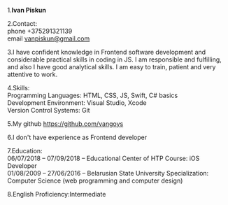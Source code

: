 1.**Ivan Piskun**

2.Contact:\
phone +375291321139\
email vanpiskun@gmail.com

3.I have confident knowledge in Frontend software development and considerable practical skills in coding in JS. I am responsible and fulfilling, and also I have good analytical skills. I am easy to train, patient and very attentive to work.

4.Skills:\
Programming Languages: HTML, CSS, JS, Swift, C# basics\
Development Environment:  Visual Studio, Xcode\
Version Control Systems:  Git

5.My github <https://github.com/vangoys>

6.I don't have experience as Frontend developer

7.Education:\
06/07/2018 – 07/09/2018 – Educational Center of HTP Course: iOS Developer\
01/08/2009 – 27/06/2016 – Belarusian State University Specialization: Computer Science (web programming and computer design)

8.English Proficiency:Intermediate
